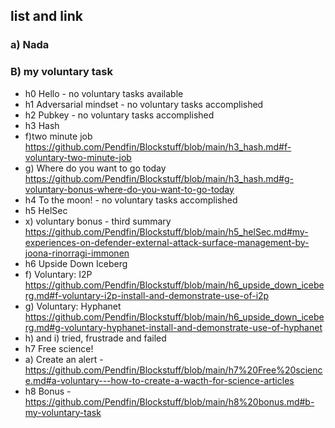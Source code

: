 ## list and link
### a) Nada

### B) my voluntary task
 - h0 Hello - no voluntary tasks available
 - h1 Adversarial mindset - no voluntary tasks accomplished
 - h2 Pubkey - no voluntary tasks accomplished 
 - h3 Hash
  - f)two minute job https://github.com/Pendfin/Blockstuff/blob/main/h3_hash.md#f-voluntary-two-minute-job
  - g) Where do you want to go today https://github.com/Pendfin/Blockstuff/blob/main/h3_hash.md#g-voluntary-bonus-where-do-you-want-to-go-today
 - h4 To the moon! - no voluntary tasks accomplished
 - h5 HelSec
  - x) voluntary bonus - third summary https://github.com/Pendfin/Blockstuff/blob/main/h5_helSec.md#my-experiences-on-defender-external-attack-surface-management-by-joona-rinorragi-immonen
 - h6 Upside Down Iceberg
  - f) Voluntary: I2P https://github.com/Pendfin/Blockstuff/blob/main/h6_upside_down_iceberg.md#f-voluntary-i2p-install-and-demonstrate-use-of-i2p
  - g) Voluntary: Hyphanet https://github.com/Pendfin/Blockstuff/blob/main/h6_upside_down_iceberg.md#g-voluntary-hyphanet-install-and-demonstrate-use-of-hyphanet
  - h) and i) tried, frustrade and failed
 - h7 Free science!
  - a) Create an alert - https://github.com/Pendfin/Blockstuff/blob/main/h7%20Free%20science.md#a-voluntary---how-to-create-a-wacth-for-science-articles 
 - h8 Bonus - https://github.com/Pendfin/Blockstuff/blob/main/h8%20bonus.md#b-my-voluntary-task

